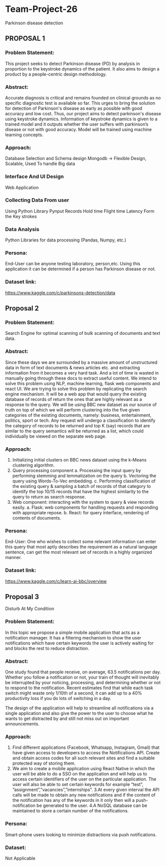 # Team-Project-26


Parkinson disease detection

## PROPOSAL 1

### Problem Statement:
This project seeks to detect Parkinson disease (PD) by analysis in proportion to the keystroke dynamics of the patient. It also aims to design a product by a people-centric design methodology.

### Abstract:
Accurate diagnosis is critical and remains founded on clinical grounds as no specific diagnostic test is available so far. This urges to bring the solution for detection of Parkinson's disease as early as possible with good accuracy and low cost. Thus, our project aims to detect parkinson's disease using keystroke dynamics. Information of keystroke dynamics is given to a trained model and it outputs whether the user suffers with parkinson’s disease or not with good accuracy. Model will be trained using machine learning concepts.

### Approach:
Database Selection and Schema design
Mongodb -> Flexible Design, Scalable, Used To handle Big data

### Interface And UI Design
Web Application

### Collecting Data From user
Using Python Library
Pynput
Records Hold time
Flight time
Latency
Form the Key strokes

### Data Analysis
Python Libraries for data processing (Pandas, Numpy, etc.)

### Persona:
End-User can be anyone testing laboratory, person,etc. Using this application it can be determined if a person has Parkinson disease or not.

### Dataset link:
https://www.kaggle.com/c/parkinsons-detection/data




## Proposal 2 

### Problem Statement:
Search Engine for optimal scanning of bulk scanning of documents and text data.
 
### Abstract:
 Since these days we are surrounded by a massive amount of unstructured data in form of text documents & news articles etc. and extracting information from it becomes a very hard task. And a lot of time is wasted in manually going through these docs to extract useful content. We intend to solve this problem using NLP, machine learning, flask web components and react UI.
We are trying to solve this problem by replicating the search engine mechanism. It will be a web app that would query the existing database of records of return the ones that are highly relevant as a response to the query. We will be using BBC new dataset as our source of truth on top of which we will perform clustering into the five given categories of the existing documents, namely: business, entertainment, politics, sport or tech. Any request will undergo a classification to identify the category of records to be returned and top K (say) records that are similar to the query semantics will be returned as a list, which could individually be viewed on the separate web page.
 
### Approach:
1. 	Initializing initial clusters on BBC news dataset using the k-Means clustering algorithm.
2. 	Query processing component
a. 	Processing the input query by performing stemming and lemmatization on the query
b. 	Vectoring the query using Words-To-Vec embedding.
c. 	Performing classification of the existing query & sampling a batch of records of that category to identify the top 10/15 records that have the highest similarity to the query to return as search response.
3. 	Web component: interacting with the system to query & view records easily.
a. 	Flask: web components for handling requests and responding with appropriate repose.
b. 	React: for query interface, rendering of contents of documents.

### Persona:
End-User: One who wishes to collect some relevant information can enter this query that most aptly describes the requirement as a natural language sentence, can get the most relevant set of records in a highly organized manner.
 
### Dataset link:
https://www.kaggle.com/c/learn-ai-bbc/overview


## Proposal 3

Disturb At My Condition 

### Problem Statement:
In this topic we propose a simple mobile application that acts as a notification manager. It has a filtering mechanism to show the user notifications which have certain keywords the user is actively waiting for and blocks the rest to reduce distraction.

### Abstract:
One study found that people receive, on average, 63.5 notifications per day. Whether you follow a notification or not, your train of thought will inevitably be interrupted by your noticing, processing, and determining whether or not to respond to the notification. Recent estimates find that while each task switch might waste only 1/10th of a second, it can add up to a 40% productivity loss if you do lots of switching in a day.

The design of the application will help to streamline all notifications via a single application and also give the power to the user to choose what he wants to get distracted by and still not miss out on important announcements.

### Approach:
1. Find different applications (Facebook, Whatsapp, Instagram, Gmail) that have given access to developers to access the Notifications API. Create and obtain access codes for  all such relevant sites and find a suitable protected way of storing them.
2. We aim to create a mobile application using React Native in which the user will be able to do a SSO on the application and will help us to access certain identifiers of the user on the particular application. The user will also be able to set certain keywords for example “test”, ”assignment”,”vacancies”,”internships”.
3.At every given interval the API calls will be made to obtain any new notifications and if the content of the notification has any of the keywords in it only then will a push-notification be generated to the user.
4.A NoSQL database can be maintained to store a certain number of the notifications.

### Persona:
Smart-phone users looking to minimize distractions via push notifications.

### Dataset:
Not Applicable



